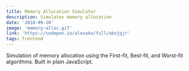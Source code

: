 ```yaml
---
title: Memory Allocation Simulator
description: Simulates memory allocation
date: '2018-09-26'
image: 'memory-alloc.gif'
link: 'https://codepen.io/alexako/full/abzjqjr'
tags: frontend
---
```


Simulation of memory allocation using the First-fit, Best-fit, and Worst-fit algorithms. Built in plain JavaScript.
